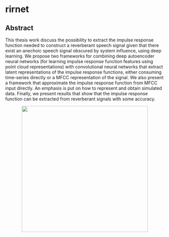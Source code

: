 # rirnet

## Abstract 
This thesis work discuss the possibility to extract the impulse response function needed to construct a reverberant speech signal given that there exist an anechoic speech signal obscured by system influence, using deep learning. We propose two frameworks for combining deep autoencoder neural networks (for learning impulse response function features using point cloud representations) with convolutional neural networks that extract latent representations of the impulse response functions, either consuming time-series directly or a MFCC representation of the signal. We also present a framework that approximate the impulse response function from MFCC input directly. An emphasis is put on how to represent and obtain simulated data. Finally, we present results that show that the impulse response function can be extracted from reverberant signals with some accuracy.

<p align="center">
<img src ="https://user-images.githubusercontent.com/17339037/47945933-09157880-df06-11e8-8ab4-5176cdc612e8.png" width="400" />
</p>
